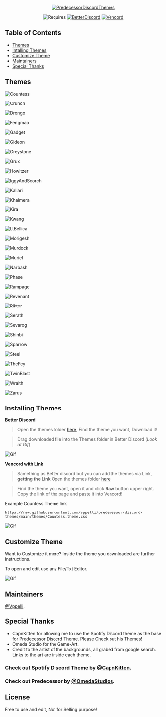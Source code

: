 <div align="center">

[![PredecessorDiscordThemes](/img/PDT-logo.png)](https://github.com/vppelli/predecessor-discord-themes)
</div>

<div align="center">
  
![Requires](https://img.shields.io/badge/Requires-%23E8C506?style=for-the-badge) [![BetterDiscord](https://img.shields.io/badge/Better_Discord-Download-%23E8C506?style=for-the-badge&labelColor=black)](https://betterdiscord.app) [![Vencord](https://img.shields.io/badge/Vencord-Download-%23E8C506?style=for-the-badge&labelColor=black)](https://vencord.dev) 

</div>

## Table of Contents
- [Themes](#themes)
- [Intalling Themes](#installing-themes)
- [Customize Theme](#customize-theme)
- [Maintainers](#maintainers)
- [Special Thanks](#special-thanks)

## Themes

![Countess](/img/Previews/CountessPreview.png)

![Crunch](/img/Previews/CrunchPreview.png)

![Drongo](/img/Previews/DrongoPreview.png)

![Fengmao](/img/Previews/FangmaoPreview.png)

![Gadget](/img/Previews/GadgetPreview.png)

![Gideon](/img/Previews/GideonPreview.png)

![Greystone](/img/Previews/GreystonePreview.png)

![Grux](/img/Previews/GruxPreview.png)

![Howitzer](/img/Previews/HowitzerPreview.png)

![IggyAndScorch](/img/Previews/IggyAndScorchPreview.png)

![Kallari](/img/Previews/KallariPreview.png)

![Khaimera](/img/Previews/KhaimeraPreview.png)

![Kira](/img/Previews/KiraPreview.png)

![Kwang](/img/Previews/KwangPreview.png)

![LtBellica](/img/Previews/LtBelicaPreview.png)

![Morigesh](/img/Previews/MorigeshPreview.png)

![Murdock](/img/Previews/MurdockPreview.png)

![Muriel](/img/Previews/MurielPreview.png)

![Narbash](/img/Previews/NarbashPreview.png)

![Phase](/img/Previews/PhasePreview.png)

![Rampage](/img/Previews/RampagePreview.png)

![Revenant](/img/Previews/RevenantPreview.png)

![Riktor](/img/Previews/RiktorPreview.png)

![Serath](/img/Previews/SerathPreview.png)

![Sevarog](/img/Previews/SevarogPreview.png)

![Shinbi](/img/Previews/ShinbiPreview.png)

![Sparrow](/img/Previews/SparrowPreview.png)

![Steel](/img/Previews/SteelPreview.png)

![TheFey](/img/Previews/TheFeyPreview.png#)

![TwinBlast](/img/Previews/TwinblastPreview.png)

![Wraith](/img/Previews/WraithPreview.png)

![Zarus](/img/Previews/ZarusPreview.png)


## Installing Themes

**Better Discord**
> Open the themes folder [here](https://github.com/vppelli/predecessor-discord-themes/tree/main/themes), Find the theme you want, Download it!

> Drag downloaded file into the Themes folder in Better Discord (*Look at Gif*)

![Gif](img/gif/ThemeFolder.gif)

**Vencord with Link**
> Samething as Better discord but you can add the themes via Link, **getting the Link** Open the themes folder [here](https://github.com/vppelli/predecessor-discord-themes/tree/main/themes)

> Find the theme you want, open it and click **Raw** button upper right. Copy the link of the page and paste it into Vencord!

Example Countess Theme link
```
https://raw.githubusercontent.com/vppelli/predecessor-discord-themes/main/themes/Countess.theme.css
```
![Gif](img/gif/VencordLink.gif)

## Customize Theme
Want to Customize it more? Inside the theme you downloaded are further instructions.

To open and edit use any File/Txt Editor.

![Gif](img/gif/EditingTheme.gif)



## Maintainers

[@Vppelli](https://github.com/vppelli).

## Special Thanks
- CapnKitten for allowing me to use the Spotify Discord theme as the base for Predecessor Disocrd Theme. Please Check out his Themes!
- Omeda Studio for the Game-Art.
- Credit to the artist of the backgrounds, all grabed from google search. Links to the art are inside each theme.

### Check out Spotify Discord Theme by [@CapnKitten](https://github.com/CapnKitten/Spotify-Discord).
### Check out Predecessor by [@OmedaStudios](https://www.predecessorgame.com).

## License
Free to use and edit, Not for Selling purpose!
